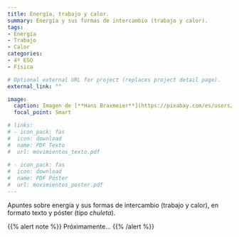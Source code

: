 ```yaml
---
title: Energía, trabajo y calor.
summary: Energía y sus formas de intercambio (trabajo y calor).
tags:
- Energía
- Trabajo
- Calor
categories:
- 4º ESO
- Física

# Optional external URL for project (replaces project detail page).
external_link: ""

image:
  caption: Imagen de [**Hans Braxmeier**](https://pixabay.com/es/users/hans-2/) en [Pixabay](https://pixabay.com/es/)
  focal_point: Smart

# links:
# - icon_pack: fas
#  icon: download
#  name: PDF Texto
#  url: movimientos_texto.pdf
  
# - icon_pack: fas
#  icon: download
#  name: PDF Póster
#  url: movimientos_poster.pdf
---
```


Apuntes sobre energía y sus formas de intercambio (trabajo y calor), en formato texto y póster (tipo _chuleta_).

{{% alert note %}}
Próximamente...
{{% /alert %}}

